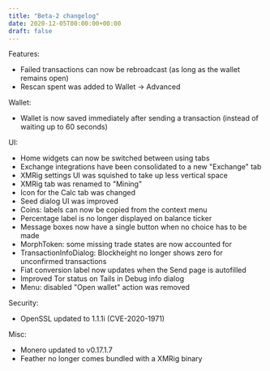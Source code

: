 ```yaml
---
title: "Beta-2 changelog"
date: 2020-12-05T00:00:00+00:00
draft: false
---
```


Features:

- Failed transactions can now be rebroadcast (as long as the wallet remains open)
- Rescan spent was added to Wallet -> Advanced

Wallet:

- Wallet is now saved immediately after sending a transaction (instead of waiting up to 60 seconds)

UI:

- Home widgets can now be switched between using tabs
- Exchange integrations have been consolidated to a new "Exchange" tab
- XMRig settings UI was squished to take up less vertical space
- XMRig tab was renamed to "Mining"
- Icon for the Calc tab was changed
- Seed dialog UI was improved
- Coins: labels can now be copied from the context menu
- Percentage label is no longer displayed on balance ticker
- Message boxes now have a single button when no choice has to be made
- MorphToken: some missing trade states are now accounted for
- TransactionInfoDialog: Blockheight no longer shows zero for unconfirmed transactions
- Fiat conversion label now updates when the Send page is autofilled
- Improved Tor status on Tails in Debug info dialog
- Menu: disabled "Open wallet" action was removed

Security:

- OpenSSL updated to 1.1.1i (CVE-2020-1971)

Misc:

- Monero updated to v0.17.1.7
- Feather no longer comes bundled with a XMRig binary

